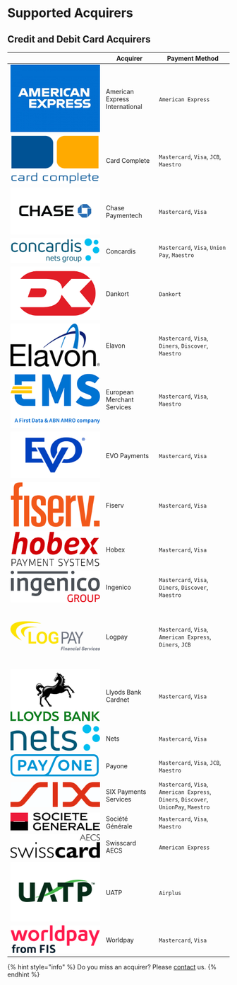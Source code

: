 # Supported Acquirers

## Credit and Debit Card Acquirers

|                                                                                                               | Acquirer                       | Payment Method                                                                          |
| ------------------------------------------------------------------------------------------------------------- | ------------------------------ | --------------------------------------------------------------------------------------- |
| <img src="../../.gitbook/assets/am_amex_06-700x525.jpg" alt="" data-size="line">                              | American Express International | `American Express`                                                                      |
| <img src="../../.gitbook/assets/card complete_.svg" alt="" data-size="line">                                  | Card Complete                  | `Mastercard`, `Visa`, `JCB`, `Maestro`                                                  |
| <img src="../../.gitbook/assets/chase.jpg" alt="" data-size="line">                                           | Chase Paymentech               | `Mastercard`, `Visa`                                                                    |
| <img src="../../.gitbook/assets/Concardis_logo.svg.png" alt="" data-size="line">                              | Concardis                      | `Mastercard`, `Visa`, `Union Pay`, `Maestro`                                            |
| <img src="../../.gitbook/assets/Dankort.png" alt="" data-size="line">                                         | Dankort                        | `Dankort`                                                                               |
| <img src="../../.gitbook/assets/elavon.svg" alt="" data-size="line">                                          | Elavon                         | `Mastercard`, `Visa`, `Diners`,  `Discover`, `Maestro`                                  |
| <img src="../../.gitbook/assets/European-Merchant-Services-EMS-logo.png" alt="" data-size="line">             | European Merchant Services     | `Mastercard`, `Visa`, `Maestro`                                                         |
| <img src="../../.gitbook/assets/EVO_Only_Blue.jpg" alt="" data-size="line">                                   | EVO Payments                   | `Mastercard`, `Visa`                                                                    |
| <img src="../../.gitbook/assets/Fiserv_Logo.svg" alt="" data-size="line">                                     | Fiserv                         | `Mastercard`, `Visa`                                                                    |
| <img src="../../.gitbook/assets/hobex_logo_3.png" alt="" data-size="line">                                    | Hobex                          | `Mastercard`, `Visa`                                                                    |
| <img src="../../.gitbook/assets/Ingenicogroup_logo14.svg" alt="" data-size="line">                            | Ingenico                       | `Mastercard`, `Visa`, `Diners`,  `Discover`, `Maestro`                                  |
| <img src="../../.gitbook/assets/LOGPAY_Financial_4c.jpg.l.jpg" alt="" data-size="line">                       | Logpay                         | `Mastercard`, `Visa`, `American Express`,  `Diners`, `JCB`                              |
| <img src="../../.gitbook/assets/2018_lloydsbank.png" alt="" data-size="line">                                 | Llyods Bank Cardnet            | `Mastercard`, `Visa`                                                                    |
| <img src="../../.gitbook/assets/Nets_Logo_Pos_RGB.jpg" alt="" data-size="line">                               | Nets                           | `Mastercard`, `Visa`                                                                    |
| <img src="../../.gitbook/assets/PAYONE_Logo_Blue_sRGB.svg" alt="" data-size="line">                           | Payone                         | `Mastercard`, `Visa`, `JCB`, `Maestro`                                                  |
| <img src="../../.gitbook/assets/six.png" alt="" data-size="line">                                             |  SIX Payments Services         | `Mastercard`, `Visa`, `American Express`,  `Diners`,  `Discover`, `UnionPay`, `Maestro` |
| <img src="../../.gitbook/assets/2560px-Société_Générale.svg.png" alt="" data-size="line">                     | Société Générale               | `Mastercard`, `Visa`, `Maestro`                                                         |
| <img src="../../.gitbook/assets/swisscard.svg" alt="" data-size="line">                                       | Swisscard AECS                 | `American Express`                                                                      |
| <img src="../../.gitbook/assets/uatp.svg" alt="" data-size="line">                                            | UATP                           | `Airplus`                                                                               |
| <img src="../../.gitbook/assets/Worldpay from FIS Logo Red High Resolution JPG.jpg" alt="" data-size="line">  | Worldpay                       | `Mastercard`, `Visa`                                                                    |

{% hint style="info" %}
Do you miss an acquirer? Please [contact](../../help/contact.md) us.&#x20;
{% endhint %}
